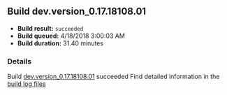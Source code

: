 ## Build dev.version_0.17.18108.01
- **Build result:** `succeeded`
- **Build queued:** 4/18/2018 3:00:03 AM
- **Build duration:** 31.40 minutes
### Details
Build [dev.version_0.17.18108.01](https://winappstudio.visualstudio.com/web/build.aspx?pcguid=a4ef43be-68ce-4195-a619-079b4d9834c2&builduri=vstfs%3a%2f%2f%2fBuild%2fBuild%2f25507) succeeded
Find detailed information in the [build log files](https://uwpctdiags.blob.core.windows.net/buildlogs/dev.version_0.17.18108.01_logs.zip)
